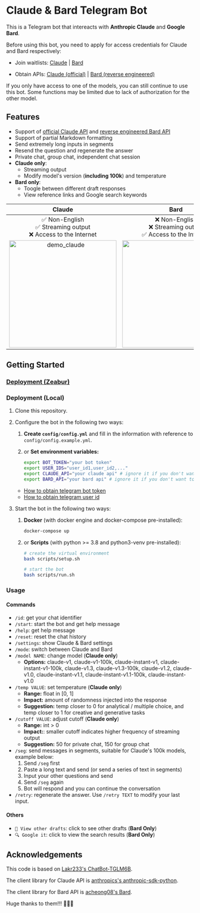 # Claude & Bard Telegram Bot

This is a Telegram bot that intereacts with **Anthropic Claude** and **Google Bard**.

Before using this bot, you need to apply for access credentials for Claude and Bard respectively:

- Join waitlists: [Claude](https://www.anthropic.com/earlyaccess/) | [Bard](https://bard.google.com/signup)

- Obtain APIs: [Claude (official)](https://console.anthropic.com/account/keys) | [Bard (reverse engineered)](https://github.com/acheong08/Bard)

If you only have access to one of the models, you can still continue to use this bot. Some functions may be limited due to lack of authorization for the other model.

## Features

- Support of [official Claude API](https://console.anthropic.com/account/keys) and [reverse engineered Bard API](https://github.com/acheong08/Bard)
- Support of partial Markdown formatting
- Send extremely long inputs in segments
- Resend the question and regenerate the answer
- Private chat, group chat, independent chat session
- **Claude only**:
  - Streaming output
  - Modify model's version (**including 100k**) and temperature
- **Bard only**:
  - Toogle between different draft responses
  - View reference links and Google search keywords

|                                                                     Claude                                                                      |                                                             Bard                                                              |
| :---------------------------------------------------------------------------------------------------------------------------------------------: | :---------------------------------------------------------------------------------------------------------------------------: |
|                                       ✅ Non-English <br> ✅ Streaming output <br> ❌ Access to the Internet                                       |                              ❌ Non-English <br> ❌ Streaming output <br> ✅ Access to the Internet                              |
| <img src="https://user-images.githubusercontent.com/41275670/234178910-422cc3cd-b1bf-4c06-bc51-7c75c0b71b35.gif" alt="demo_claude" width="288"> | <img src="https://user-images.githubusercontent.com/41275670/234179231-ed955dec-a75c-432f-9ec1-44c419998ffd.gif" width="288"> |

## Getting Started

### [Deployment (Zeabur)](https://github.com/ciuzaak/Claude-Telegram-Bot/issues/10#issue-1717101083)

### Deployment (Local)

1. Clone this repository.

2. Configure the bot in the following two ways:
   1. **Create `config/config.yml`** and fill in the information with reference to `config/config.example.yml`.
   2. or **Set environment variables:**

      ```bash
      export BOT_TOKEN="your bot token"
      export USER_IDS="user_id1,user_id2,..."
      export CLAUDE_API="your claude api" # ignore it if you don't want to use claude
      export BARD_API="your bard api" # ignore it if you don't want to use bard
      ```

    - [How to obtain telegram bot token](https://core.telegram.org/bots/tutorial#obtain-your-bot-token)
    - [How to obtain telegram user id](https://bigone.zendesk.com/hc/en-us/articles/360008014894-How-to-get-the-Telegram-user-ID-)

3. Start the bot in the following two ways:
    1. **Docker** (with docker engine and docker-compose pre-installed):

        ```bash
        docker-compose up
        ```

    2. or **Scripts** (with python >= 3.8 and python3-venv pre-installed):

        ```bash
        # create the virtual environment
        bash scripts/setup.sh

        # start the bot
        bash scripts/run.sh
        ```

### Usage

#### Commands

- `/id`: get your chat identifier
- `/start`: start the bot and get help message
- `/help`: get help message
- `/reset`: reset the chat history
- `/settings`: show Claude & Bard settings
- `/mode`: switch between Claude and Bard
- `/model NAME`: change model (**Claude only**)
  - **Options:**
            claude-v1,
            claude-v1-100k,
            claude-instant-v1,
            claude-instant-v1-100k,
            claude-v1.3,
            claude-v1.3-100k,
            claude-v1.2,
            claude-v1.0,
            claude-instant-v1.1,
            claude-instant-v1.1-100k,
            claude-instant-v1.0
- `/temp VALUE`: set temperature (**Claude only**)
  - **Range:** float in [0, 1]
  - **Impact:** amount of randomness injected into the response
  - **Suggestion:** temp closer to 0 for analytical / multiple choice, and temp closer to 1 for creative and generative tasks
- `/cutoff VALUE`: adjust cutoff (**Claude only**)
  - **Range:** int > 0
  - **Impact:**: smaller cutoff indicates higher frequency of streaming output
  - **Suggestion:** 50 for private chat, 150 for group chat
- `/seg`: send messages in segments, suitable for Claude's 100k models, example below:
    1. Send `/seg` first
    2. Paste a long text and send (or send a series of text in segments)
    3. Input your other questions and send
    4. Send `/seg` again
    5. Bot will respond and you can continue the conversation
- `/retry`: regenerate the answer. Use `/retry TEXT` to modify your last input.

#### Others

- `📝 View other drafts`: click to see other drafts (**Bard Only**)
- `🔍 Google it`: click to view the search results (**Bard Only**)

## Acknowledgements

This code is based on [Lakr233's ChatBot-TGLM6B](https://github.com/Lakr233/ChatBot-TGLM6B).

The client library for Claude API is [anthropics's anthropic-sdk-python](https://github.com/anthropics/anthropic-sdk-python).

The client library for Bard API is [acheong08's Bard](https://github.com/acheong08/Bard).

Huge thanks to them!!! 🥰🥰🥰
